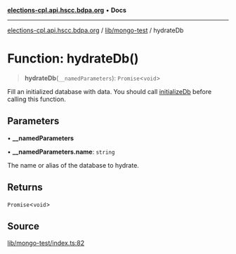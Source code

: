 [**elections-cpl.api.hscc.bdpa.org**](../../../README.md) • **Docs**

***

[elections-cpl.api.hscc.bdpa.org](../../../README.md) / [lib/mongo-test](../README.md) / hydrateDb

# Function: hydrateDb()

> **hydrateDb**(`__namedParameters`): `Promise`\<`void`\>

Fill an initialized database with data. You should call [initializeDb](../../mongo-schema/functions/initializeDb.md)
before calling this function.

## Parameters

• **\_\_namedParameters**

• **\_\_namedParameters.name**: `string`

The name or alias of the database to hydrate.

## Returns

`Promise`\<`void`\>

## Source

[lib/mongo-test/index.ts:82](https://github.com/nhscc/elections_cpl.api.hscc.bdpa.org/blob/46ed5b306a3fd199be2bd28706c3da03542c6da3/lib/mongo-test/index.ts#L82)
